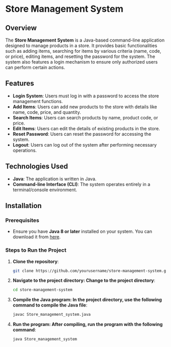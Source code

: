 # Store Management System

## Overview

The **Store Management System** is a Java-based command-line application designed to manage products in a store. It provides basic functionalities such as adding items, searching for items by various criteria (name, code, or price), editing items, and resetting the password for the system. The system also features a login mechanism to ensure only authorized users can perform certain actions.

## Features

- **Login System**: Users must log in with a password to access the store management functions.
- **Add Items**: Users can add new products to the store with details like name, code, price, and quantity.
- **Search Items**: Users can search products by name, product code, or price.
- **Edit Items**: Users can edit the details of existing products in the store.
- **Reset Password**: Users can reset the password for accessing the system.
- **Logout**: Users can log out of the system after performing necessary operations.

## Technologies Used

- **Java**: The application is written in Java.
- **Command-line Interface (CLI)**: The system operates entirely in a terminal/console environment.

## Installation

### Prerequisites
- Ensure you have **Java 8 or later** installed on your system. You can download it from [here](https://www.oracle.com/java/technologies/javase-jdk11-downloads.html).

### Steps to Run the Project

1. **Clone the repository**:
   ```bash
   git clone https://github.com/yourusername/store-management-system.git
2. **Navigate to the project directory: Change to the project directory**:
   ```bash
   cd store-management-system
3. **Compile the Java program: In the project directory, use the following command to compile the Java file**:
    ```bash
    javac Store_management_system.java
4. **Run the program: After compiling, run the program with the following command**:
   ```bash
   java Store_management_system

